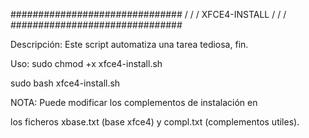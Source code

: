 
###############################
/                             /
/       XFCE4-INSTALL         /
/                             /
###############################


Descripción:
  Este script automatiza una tarea tediosa, fin.


Uso:
  sudo chmod +x xfce4-install.sh

  sudo bash xfce4-install.sh


NOTA:
  Puede modificar los complementos de instalación en
  
  los ficheros xbase.txt (base xfce4) y compl.txt (complementos utiles).
